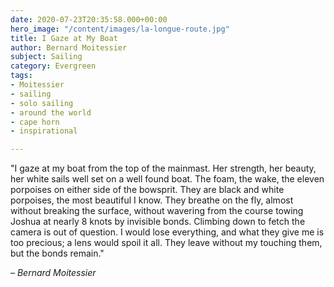 ```yaml
---
date: 2020-07-23T20:35:58.000+00:00
hero_image: "/content/images/la-longue-route.jpg"
title: I Gaze at My Boat
author: Bernard Moitessier
subject: Sailing
category: Evergreen
tags:
- Moitessier
- sailing
- solo sailing
- around the world
- cape horn
- inspirational

---
```

"I gaze at my boat from the top of the mainmast. Her strength, her beauty, her white sails well set on a well found boat. The foam, the wake, the eleven porpoises on either side of the bowsprit. They are black and white porpoises, the most beautiful I know. They breathe on the fly, almost without breaking the surface, without wavering from the course towing Joshua at nearly 8 knots by invisible bonds. Climbing down to fetch the camera is out of question. I would lose everything, and what they give me is too precious; a lens would spoil it all. They leave without my touching them, but the bonds remain."

_– Bernard Moitessier_